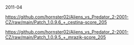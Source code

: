 2011-04

https://github.com/hornster02/Aliens_vs_Predator_2-2001-CZ/raw/main/Patch_1.0.9.6_+_cestina-score_205

https://github.com/hornster02/Aliens_vs_Predator_2-2001-CZ/raw/main/Patch_1.0.9.5_+_mrazik-score_205
